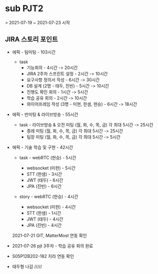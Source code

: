 # sub PJT2

*>* 2021-07-19 ~ 2021-07-23 시작



## JIRA 스토리 포인트

- 에픽 - 팀미팅 - 103시간
  - task
    - 기능회의 - 4시간 -> 20시간
    - JIRA 2주차 스프린트 설정 - 2시간 -> 10시간
    - 요구사항 정의서 작성 - 6시간 -> 30시간
    - DB 설계 (2명 - 태두, 진빈) - 5시간 -> 10시간
    - 진행도 확인 회의 - 1시간 -> 5시간
    - 학습 공유 회의 - 2시간 -> 10시간
    -  와이어프레임 작성 (3명 - 미현, 한샘, 현승) - 6시간 -> 18시간



- 에픽 - 반미팅 & 라이브방송 - 55시간
  - task - 라이브방송 & 오전 미팅 (월, 화, 수, 목, 금) 각 최대 5시간 -> 25시간
    - 종례 미팅 (월, 화, 수, 목, 금) 각 최대 5시간 -> 25시간
    - 팀장 미팅 (월, 화, 수, 목, 금) 각 최대 5시간 -> 5시간



- 에픽 - 기술 학습 및 구현 - 42시간

  - task - webRTC (현승) - 5시간

    - websocket (미현) - 5시간
    - STT (한샘) - 3시간
    - JWT (태두) - 6시간
    - JPA (진빈) - 6시간

    

  - story - webRTC (현승) - 4시간

    - websocket (미현) - 4시간
    - STT (한샘) - 1시간
    - JWT (태두) - 4시간
    - JPA (진빈) - 4시간

  2021-07-21 GIT, MatterMost 연동 확인
  
  

- 2021-07-26 pjt 3주차 - 학습 공유 회의 완료

- S05P12B202-182 지라 연동 확인

- 태두형 나감 /////
